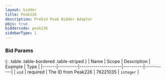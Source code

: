 ```yaml
---
layout: bidder
title: Peak226
description: Prebid Peak Bidder Adaptor
pbjs: true
biddercode: peak226
sidebarType: 1
---
```


### Bid Params

{: .table .table-bordered .table-striped }
| Name  | Scope    | Description         | Example  | Type      |
|-------|----------|---------------------|----------|-----------|
| `uid` | required | The ID from Peak226 | 76221035 | `integer` |
